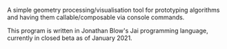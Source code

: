A simple geometry processing/visualisation tool for prototyping algorithms and having them callable/composable via console commands.

This program is written in Jonathan Blow's Jai programming language, currently in closed beta as of January 2021.
